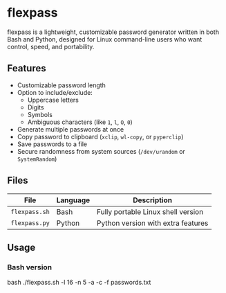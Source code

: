 
# flexpass

flexpass is a lightweight, customizable password generator written in both Bash and Python, designed for Linux command-line users who want control, speed, and portability.


## Features

- Customizable password length
- Option to include/exclude:
  - Uppercase letters
  - Digits
  - Symbols
  - Ambiguous characters (like `1`, `l`, `O`, `0`)
- Generate multiple passwords at once
- Copy password to clipboard (`xclip`, `wl-copy`, or `pyperclip`)
- Save passwords to a file
- Secure randomness from system sources (`/dev/urandom` or `SystemRandom`)


## Files

| File          | Language | Description                         |
|---------------|----------|-------------------------------------|
| `flexpass.sh` | Bash     | Fully portable Linux shell version  |
| `flexpass.py` | Python   | Python version with extra features  |


## Usage

### Bash version

bash
./flexpass.sh -l 16 -n 5 -a -c -f passwords.txt


